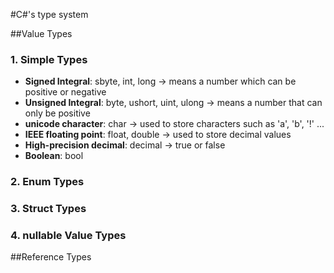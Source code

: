 #C#'s type system

##Value Types
### 1. Simple Types
- **Signed Integral**: sbyte, int, long ->  means a number which can be positive or negative
- **Unsigned Integral**: byte, ushort, uint, ulong -> means a number that can only be positive
- **unicode character**: char -> used to store characters such as 'a', 'b', '!' ...
- **IEEE floating point**: float, double -> used to store decimal values
- **High-precision decimal**: decimal -> true or false
-  **Boolean**: bool
### 2. Enum Types
### 3. Struct Types
### 4. nullable Value Types

##Reference Types
